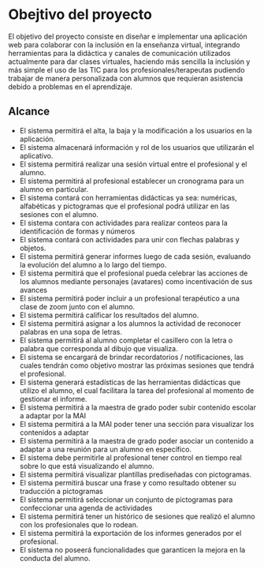 # Obejtivo del proyecto

El objetivo del proyecto consiste en diseñar e implementar una aplicación web para colaborar con la inclusión en la enseñanza virtual, integrando herramientas para la didáctica y canales de comunicación utilizados actualmente para dar clases virtuales, haciendo más sencilla la inclusión y más simple el uso de las TIC para los profesionales/terapeutas pudiendo trabajar de manera personalizada con alumnos que requieran asistencia debido a problemas en el aprendizaje.

## Alcance

- El sistema permitirá el alta, la baja y la modificación a los usuarios en la aplicación.
- El sistema almacenará información y rol de los usuarios que utilizarán el aplicativo.
- El sistema permitirá realizar una sesión virtual entre el profesional y el alumno.
- El sistema permitirá al profesional establecer un cronograma para un alumno en particular.
- El sistema contará con herramientas didácticas ya sea: numéricas, alfabéticas y pictogramas que el profesional podrá utilizar en las sesiones con el alumno.
- El sistema contara con actividades para realizar conteos para la identificación de formas y números
- El sistema contará con actividades para unir con flechas palabras y objetos.
- El sistema permitirá generar informes luego de cada sesión, evaluando la evolución del alumno a lo largo del tiempo.
- El sistema permitirá que el profesional pueda celebrar las acciones de los alumnos mediante personajes (avatares) como incentivación de sus avances
- El sistema permitirá poder incluir a un profesional terapéutico a una clase de zoom junto con el alumno.
- El sistema permitirá calificar los resultados del alumno.
- El sistema permitirá asignar a los alumnos la actividad de reconocer palabras en una sopa de letras.
- El sistema permitirá al alumno completar el casillero con la letra o palabra que corresponda al dibujo que visualiza.
- El sistema se encargará de brindar recordatorios / notificaciones, las cuales tendrán como objetivo mostrar las próximas sesiones que tendrá el profesional.
- El sistema generará estadísticas de las herramientas didácticas que utilizo el alumno, el cual facilitara la tarea del profesional al momento de gestionar el informe.
- El sistema permitirá a la maestra de grado poder subir contenido escolar a adaptar por la MAI
- El sistema permitirá a la MAI poder tener una sección para visualizar los contenidos a adaptar
- El sistema permitirá a la maestra de grado poder asociar un contenido a adaptar a una reunión para un alumno en específico.
- El sistema debe permitirle al profesional tener control en tiempo real sobre lo que está visualizando el alumno.
- El sistema permitirá visualizar plantillas prediseñadas con pictogramas.
- El sistema permitirá buscar una frase y como resultado obtener su traducción a pictogramas
- El sistema permitirá seleccionar un conjunto de pictogramas para confeccionar una agenda de actividades
- El sistema permitirá tener un histórico de sesiones que realizó el alumno con los profesionales que lo rodean.
- El sistema permitirá la exportación de los informes generados por el profesional.
- El sistema no poseerá funcionalidades que garanticen la mejora en la conducta del alumno.
